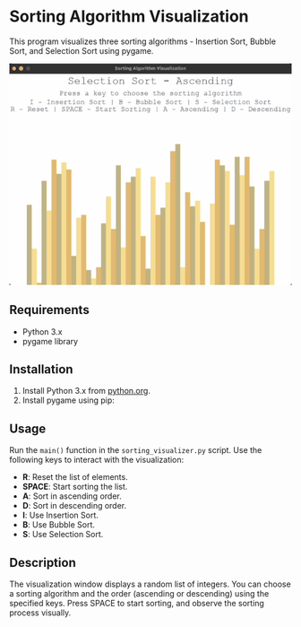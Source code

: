 # Sorting Algorithm Visualization

This program visualizes three sorting algorithms - Insertion Sort, Bubble Sort, and Selection Sort using pygame.

![Example GIF](https://github.com/juliaishibashi/sorting-visualization/blob/main/sort.gif)

## Requirements

- Python 3.x
- pygame library

## Installation

1. Install Python 3.x from [python.org](https://www.python.org/downloads/).
2. Install pygame using pip:

## Usage

Run the `main()` function in the `sorting_visualizer.py` script. Use the following keys to interact with the visualization:

- **R**: Reset the list of elements.
- **SPACE**: Start sorting the list.
- **A**: Sort in ascending order.
- **D**: Sort in descending order.
- **I**: Use Insertion Sort.
- **B**: Use Bubble Sort.
- **S**: Use Selection Sort.

## Description

The visualization window displays a random list of integers. You can choose a sorting algorithm and the order (ascending or descending) using the specified keys. Press SPACE to start sorting, and observe the sorting process visually. 
